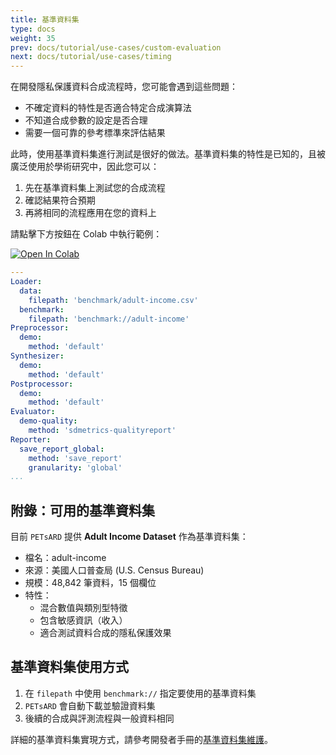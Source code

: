 ```yaml
---
title: 基準資料集
type: docs
weight: 35
prev: docs/tutorial/use-cases/custom-evaluation
next: docs/tutorial/use-cases/timing
---
```



在開發隱私保護資料合成流程時，您可能會遇到這些問題：
  - 不確定資料的特性是否適合特定合成演算法
  - 不知道合成參數的設定是否合理
  - 需要一個可靠的參考標準來評估結果

此時，使用基準資料集進行測試是很好的做法。基準資料集的特性是已知的，且被廣泛使用於學術研究中，因此您可以：
  1. 先在基準資料集上測試您的合成流程
  2. 確認結果符合預期
  3. 再將相同的流程應用在您的資料上

請點擊下方按鈕在 Colab 中執行範例：

[![Open In Colab](https://colab.research.google.com/assets/colab-badge.svg)](https://colab.research.google.com/github/nics-dp/petsard/blob/main/demo/tutorial/use-cases/benchmark-datasets.ipynb)

```yaml
---
Loader:
  data:
    filepath: 'benchmark/adult-income.csv'
  benchmark:
    filepath: 'benchmark://adult-income'
Preprocessor:
  demo:
    method: 'default'
Synthesizer:
  demo:
    method: 'default'
Postprocessor:
  demo:
    method: 'default'
Evaluator:
  demo-quality:
    method: 'sdmetrics-qualityreport'
Reporter:
  save_report_global:
    method: 'save_report'
    granularity: 'global'
...
```

## 附錄：可用的基準資料集

目前 `PETsARD` 提供 **Adult Income Dataset** 作為基準資料集：

  - 檔名：adult-income
  - 來源：美國人口普查局 (U.S. Census Bureau)
  - 規模：48,842 筆資料，15 個欄位
  - 特性：
    - 混合數值與類別型特徵
    - 包含敏感資訊（收入）
    - 適合測試資料合成的隱私保護效果

## 基準資料集使用方式

  1. 在 `filepath` 中使用 `benchmark://` 指定要使用的基準資料集
  2. `PETsARD` 會自動下載並驗證資料集
  3. 後續的合成與評測流程與一般資料相同

詳細的基準資料集實現方式，請參考開發者手冊的[基準資料集維護](docs/developer-guide/benchmark-datasets/)。
